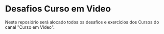 # Desafios Curso em Video
 Neste reposiório será alocado todos os desafios e exercícios dos Cursos do canal "Curso em Vídeo".
